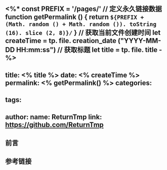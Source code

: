 <%*
const PREFIX = '/pages/'
// 定义永久链接数据
function getPermalink () {
  return `${PREFIX + (Math. random () + Math. random ()). toString (16). slice (2, 8)}/`
}
// 获取当前文件创建时间
let createTime = tp. file. creation_date ("YYYY-MM-DD HH:mm:ss")
// 获取标题
let title = tp. file. title
-%>
---
title: <% title %>
date: <% createTime %>
permalink: <% getPermalink() %>
categories:
  - 
tags:
  - 
author: 
  name: ReturnTmp
  link: https://github.com/ReturnTmp
---

## 前言



## 参考链接




